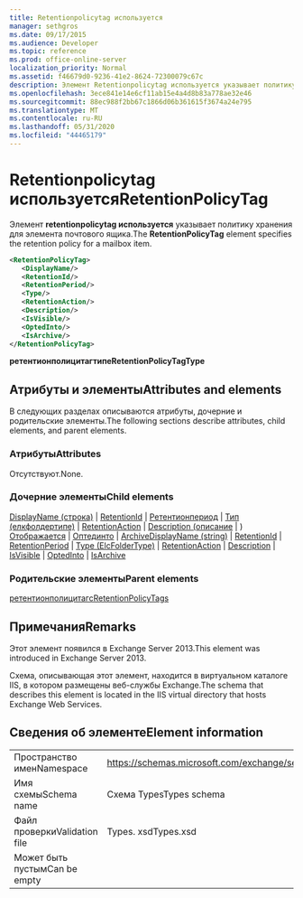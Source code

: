 ```yaml
---
title: Retentionpolicytag используется
manager: sethgros
ms.date: 09/17/2015
ms.audience: Developer
ms.topic: reference
ms.prod: office-online-server
localization_priority: Normal
ms.assetid: f46679d0-9236-41e2-8624-72300079c67c
description: Элемент Retentionpolicytag используется указывает политику хранения для элемента почтового ящика.
ms.openlocfilehash: 3ece841e14e6cf11ab15e4a4d8b83a778ae32e46
ms.sourcegitcommit: 88ec988f2bb67c1866d06b361615f3674a24e795
ms.translationtype: MT
ms.contentlocale: ru-RU
ms.lasthandoff: 05/31/2020
ms.locfileid: "44465179"
---
```

# <a name="retentionpolicytag"></a><span data-ttu-id="1f7f5-103">Retentionpolicytag используется</span><span class="sxs-lookup"><span data-stu-id="1f7f5-103">RetentionPolicyTag</span></span>

<span data-ttu-id="1f7f5-104">Элемент **retentionpolicytag используется** указывает политику хранения для элемента почтового ящика.</span><span class="sxs-lookup"><span data-stu-id="1f7f5-104">The **RetentionPolicyTag** element specifies the retention policy for a mailbox item.</span></span> 
  
```XML
<RetentionPolicyTag>
   <DisplayName/>
   <RetentionId/>
   <RetentionPeriod/>
   <Type/>
   <RetentionAction/>
   <Description/>
   <IsVisible/>
   <OptedInto/>
   <IsArchive/>
</RetentionPolicyTag>
```

 <span data-ttu-id="1f7f5-105">**ретентионполицитагтипе**</span><span class="sxs-lookup"><span data-stu-id="1f7f5-105">**RetentionPolicyTagType**</span></span>
## <a name="attributes-and-elements"></a><span data-ttu-id="1f7f5-106">Атрибуты и элементы</span><span class="sxs-lookup"><span data-stu-id="1f7f5-106">Attributes and elements</span></span>

<span data-ttu-id="1f7f5-107">В следующих разделах описываются атрибуты, дочерние и родительские элементы.</span><span class="sxs-lookup"><span data-stu-id="1f7f5-107">The following sections describe attributes, child elements, and parent elements.</span></span>
  
### <a name="attributes"></a><span data-ttu-id="1f7f5-108">Атрибуты</span><span class="sxs-lookup"><span data-stu-id="1f7f5-108">Attributes</span></span>

<span data-ttu-id="1f7f5-109">Отсутствуют.</span><span class="sxs-lookup"><span data-stu-id="1f7f5-109">None.</span></span>
  
### <a name="child-elements"></a><span data-ttu-id="1f7f5-110">Дочерние элементы</span><span class="sxs-lookup"><span data-stu-id="1f7f5-110">Child elements</span></span>

<span data-ttu-id="1f7f5-111">[DisplayName (строка)](displayname-string.md)  |  [RetentionId](retentionid.md)  |  [Ретентионпериод](retentionperiod.md)  |  [Тип (елкфолдертипе)](type-elcfoldertype.md)  |  [RetentionAction](retentionaction.md)  |  [Description (описание](description.md)  |  ) [Отображается](isvisible.md)  |  [Оптединто](optedinto.md)  |  [Archive](isarchive.md)</span><span class="sxs-lookup"><span data-stu-id="1f7f5-111">[DisplayName (string)](displayname-string.md) | [RetentionId](retentionid.md) | [RetentionPeriod](retentionperiod.md) | [Type (ElcFolderType)](type-elcfoldertype.md) | [RetentionAction](retentionaction.md) | [Description](description.md) | [IsVisible](isvisible.md) | [OptedInto](optedinto.md) | [IsArchive](isarchive.md)</span></span>
  
### <a name="parent-elements"></a><span data-ttu-id="1f7f5-112">Родительские элементы</span><span class="sxs-lookup"><span data-stu-id="1f7f5-112">Parent elements</span></span>

[<span data-ttu-id="1f7f5-113">ретентионполицитагс</span><span class="sxs-lookup"><span data-stu-id="1f7f5-113">RetentionPolicyTags</span></span>](retentionpolicytags.md)
  
## <a name="remarks"></a><span data-ttu-id="1f7f5-114">Примечания</span><span class="sxs-lookup"><span data-stu-id="1f7f5-114">Remarks</span></span>

<span data-ttu-id="1f7f5-115">Этот элемент появился в Exchange Server 2013.</span><span class="sxs-lookup"><span data-stu-id="1f7f5-115">This element was introduced in Exchange Server 2013.</span></span>
  
<span data-ttu-id="1f7f5-116">Схема, описывающая этот элемент, находится в виртуальном каталоге IIS, в котором размещены веб-службы Exchange.</span><span class="sxs-lookup"><span data-stu-id="1f7f5-116">The schema that describes this element is located in the IIS virtual directory that hosts Exchange Web Services.</span></span>
  
## <a name="element-information"></a><span data-ttu-id="1f7f5-117">Сведения об элементе</span><span class="sxs-lookup"><span data-stu-id="1f7f5-117">Element information</span></span>

|||
|:-----|:-----|
|<span data-ttu-id="1f7f5-118">Пространство имен</span><span class="sxs-lookup"><span data-stu-id="1f7f5-118">Namespace</span></span>  <br/> |https://schemas.microsoft.com/exchange/services/2006/types  <br/> |
|<span data-ttu-id="1f7f5-119">Имя схемы</span><span class="sxs-lookup"><span data-stu-id="1f7f5-119">Schema name</span></span>  <br/> |<span data-ttu-id="1f7f5-120">Схема Types</span><span class="sxs-lookup"><span data-stu-id="1f7f5-120">Types schema</span></span>  <br/> |
|<span data-ttu-id="1f7f5-121">Файл проверки</span><span class="sxs-lookup"><span data-stu-id="1f7f5-121">Validation file</span></span>  <br/> |<span data-ttu-id="1f7f5-122">Types. xsd</span><span class="sxs-lookup"><span data-stu-id="1f7f5-122">Types.xsd</span></span>  <br/> |
|<span data-ttu-id="1f7f5-123">Может быть пустым</span><span class="sxs-lookup"><span data-stu-id="1f7f5-123">Can be empty</span></span>  <br/> ||
   

